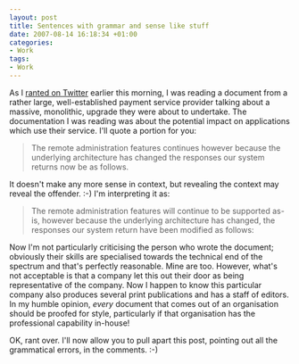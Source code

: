 ```yaml
---
layout: post
title: Sentences with grammar and sense like stuff
date: 2007-08-14 16:18:34 +01:00
categories:
- Work
tags:
- Work
---
```

As I [ranted on Twitter](http://twitter.com/mathie/statuses/205173902) earlier this morning, I was reading a document from a rather large, well-established payment service provider talking about a massive, monolithic, upgrade they were about to undertake.  The documentation I was reading was about the potential impact on applications which use their service.  I'll quote a portion for you:

> The remote administration features continues however because the underlying architecture has changed the responses our system returns now be as follows.

It doesn't make any more sense in context, but revealing the context may reveal the offender. :-)  I'm interpreting it as:

> The remote administration features will continue to be supported as-is, however because the underlying architecture has changed, the responses our system return have been modified as follows:

Now I'm not particularly criticising the person who wrote the document; obviously their skills are specialised towards the technical end of the spectrum and that's perfectly reasonable.  Mine are too.  However, what's not acceptable is that a company let this out their door as being representative of the company.  Now I happen to know this particular company also produces several print publications and has a staff of editors.  In my humble opinion, *every* document that comes out of an organisation should be proofed for style, particularly if that organisation has the professional capability in-house!

OK, rant over.  I'll now allow you to pull apart this post, pointing out all the grammatical errors, in the comments. :-)
